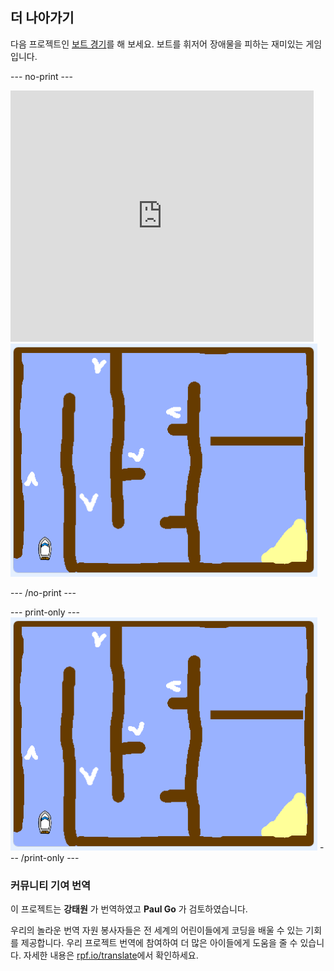 ## 더 나아가기

다음 프로젝트인 [보트 경기](https://projects.raspberrypi.org/ko-KR/projects/boat-race?utm_source=pathway&utm_medium=whatnext&utm_campaign=projects)를 해 보세요. 보트를 휘저어 장애물을 피하는 재미있는 게임입니다.

--- no-print ---

<div class="scratch-preview">
  <iframe allowtransparency="true" width="485" height="402" src="https://scratch.mit.edu/projects/embed/334717548/?autostart=false" frameborder="0" scrolling="no"></iframe>
  <img src="images/boat_race_demo.png">
</div>

--- /no-print ---

--- print-only --- ![boat race demo](images/boat_race_demo.png) --- /print-only ---

### 커뮤니티 기여 번역 

이 프로젝트는 **강태원** 가 번역하였고 **Paul Go** 가 검토하였습니다. 

우리의 놀라운 번역 자원 봉사자들은 전 세계의 어린이들에게 코딩을 배울 수 있는 기회를 제공합니다. 우리 프로젝트 번역에 참여하여 더 많은 아이들에게 도움을 줄 수 있습니다. 자세한 내용은 [rpf.io/translate](https://rpf.io/translate)에서 확인하세요.